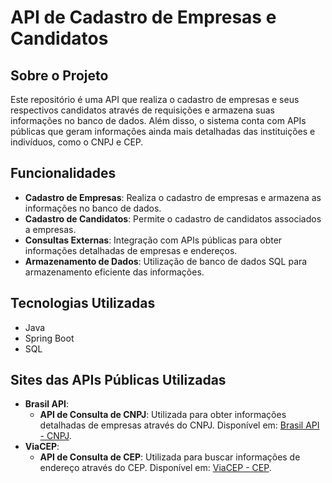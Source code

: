 # API de Cadastro de Empresas e Candidatos

## Sobre o Projeto
Este repositório é uma API que realiza o cadastro de empresas e seus respectivos candidatos através de requisições e armazena suas informações no banco de dados. Além disso, o sistema conta com APIs públicas que geram informações ainda mais detalhadas das instituições e indivíduos, como o CNPJ e CEP.

## Funcionalidades
- **Cadastro de Empresas**: Realiza o cadastro de empresas e armazena as informações no banco de dados.
- **Cadastro de Candidatos**: Permite o cadastro de candidatos associados a empresas.
- **Consultas Externas**: Integração com APIs públicas para obter informações detalhadas de empresas e endereços.
- **Armazenamento de Dados**: Utilização de banco de dados SQL para armazenamento eficiente das informações.

## Tecnologias Utilizadas
- Java
- Spring Boot
- SQL

## Sites das APIs Públicas Utilizadas
- **Brasil API**:
  - **API de Consulta de CNPJ**: Utilizada para obter informações detalhadas de empresas através do CNPJ. Disponível em: [Brasil API - CNPJ](https://brasilapi.com.br/docs/#tag/cnpj).
- **ViaCEP**:
  - **API de Consulta de CEP**: Utilizada para buscar informações de endereço através do CEP. Disponível em: [ViaCEP - CEP](https://viacep.com.br/docs).
